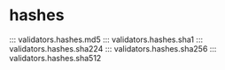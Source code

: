 # hashes

::: validators.hashes.md5
::: validators.hashes.sha1
::: validators.hashes.sha224
::: validators.hashes.sha256
::: validators.hashes.sha512
